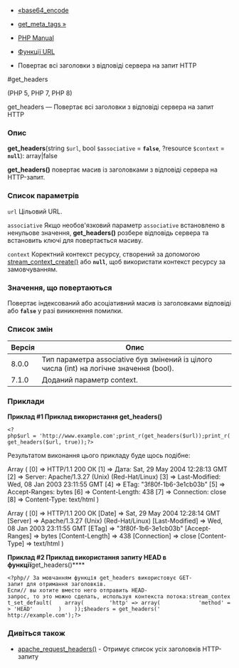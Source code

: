 - [«base64_encode](function.base64-encode.md)
- [get_meta_tags »](function.get-meta-tags.md)

- [PHP Manual](index.md)
- [Функції URL](ref.url.md)
- Повертає всі заголовки з відповіді сервера на запит HTTP

#get_headers

(PHP 5, PHP 7, PHP 8)

get_headers — Повертає всі заголовки з відповіді сервера на запит HTTP

### Опис

**get_headers**(string `$url`, bool `$associative` = **`false`**,
?resource `$context` = **`null`**): array\|false

**get_headers()** повертає масив із заголовками з відповіді сервера на
HTTP-запит.

### Список параметрів

`url`
Цільовий URL.

`associative`
Якщо необов'язковий параметр `associative` встановлено в ненульове
значення, **get_headers()** розбере відповідь сервера та встановить ключі для
повертається масиву.

`context`
Коректний контекст ресурсу, створений за допомогою
[stream_context_create()](function.stream-context-create.md) або
**`null`**, щоб використати контекст ресурсу за замовчуванням.

### Значення, що повертаються

Повертає індексований або асоціативний масив із заголовками відповіді
або **`false`** у разі виникнення помилки.

### Список змін

| Версія | Опис                                                                                     |
|--------|------------------------------------------------------------------------------------------|
| 8.0.0  | Тип параметра associative був змінений із цілого числа (int) на логічне значення (bool). |
| 7.1.0  | Доданий параметр context.                                                                |

### Приклади

**Приклад #1 Приклад використання **get_headers()****

` <?php$url = 'http://www.example.com';print_r(get_headers($url));print_r(get_headers($url, true));?> `

Результатом виконання цього прикладу буде щось подібне:

Array
(
[0] => HTTP/1.1 200 ОК
[1] => Дата: Sat, 29 May 2004 12:28:13 GMT
[2] => Server: Apache/1.3.27 (Unix) (Red-Hat/Linux)
[3] => Last-Modified: Wed, 08 Jan 2003 23:11:55 GMT
[4] => ETag: "3f80f-1b6-3e1cb03b"
[5] => Accept-Ranges: bytes
[6] => Content-Length: 438
[7] => Connection: close
[8] => Content-Type: text/html
)

Array
(
[0] => HTTP/1.1 200 ОК
[Date] => Sat, 29 May 2004 12:28:14 GMT
[Server] => Apache/1.3.27 (Unix) (Red-Hat/Linux)
[Last-Modified] => Wed, 08 Jan 2003 23:11:55 GMT
[ETag] => "3f80f-1b6-3e1cb03b"
[Accept-Ranges] => bytes
[Content-Length] => 438
[Connection] => close
[Content-Type] => text/html
)

**Приклад #2 Приклад використання запиту HEAD в
функції**get_headers()****

`<?php// За мовчанням функція get_headers використовує GET-запит для отримання заголовків. Если// вы хотите вместо него отправить HEAD-запрос, то это можно сделать, используя контекста потока:stream_context_set_default(    array(        'http' => array(            'method' => 'HEAD'        )    ));$headers = get_headers(' http://example.com');?> `

### Дивіться також

- [apache_request_headers()](function.apache-request-headers.md) -
Отримує список усіх заголовків HTTP-запиту
